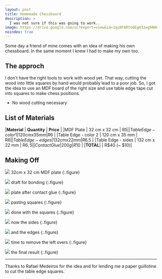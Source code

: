 ```yaml
---
layout: post
title: Homemade Chessboard
description: >
  I was not sure if this was going to work..
image: https://drive.google.com/uc?export=view&id=1qu8F8Rto6EgH3zwghNH8SdKG8MlBwTjV
noindex: true
---
```


Some day a friend of mine comes with an idea of making his own chessboard.
In the same moment I knew I had to make my own too.

## The approch

I don't have the right tools to work with wood yet. That way, cutting the wood into little squares by hand would probably lead to a poor job.
So, I got the idea to use an MDF board of the right size and use table edge tape cut into squares to make chess positions.

  - No wood cutting necessary

## List of Materials

|**Material** | **Quantity** | **Price** |
|MDF Plate | 32 cm x 32 cm | R$5 |
|Table Edge - color 1 | 120 cm x 35 mm | R$6 |
|Table Edge - color 2 | 120 cm x 35 mm | R$6 |
|Table Edge - edges | 132 cm x 22 mm | R$6,5 |
|Table Edge - sides | 132 cm x 22 mm | R$6,5 |
|Contact Glue | 200g | R$10 |
|**TOTAL**| | R$40 (~ $10)|


## Making Off


![](https://drive.google.com/uc?export=view&id=1N5y1tTyZfKIjFaTi6jp0keoeRps8dI3N)
32cm x 32 cm MDF plate
{:.figure}

![](https://drive.google.com/uc?export=view&id=1hCMfDNCAJvB6NsX6WRaW4bM2US7nlq8B)
draft for bonding
{:.figure}

![](https://drive.google.com/uc?export=view&id=1zJHXbj-mxgpxm-sqw14swP1K9sA7sm2w)
plate after contact glue
{:.figure}

![](https://drive.google.com/uc?export=view&id=11jmki50k0k5c4d3LLBHcZanjKF4L_FdJ)
pasting squares
{:.figure}

![](https://drive.google.com/uc?export=view&id=18lVNw4vLf4Ogr-vrlS-vqs6MP1wOM4lj)
done with the squares
{:.figure}

![](https://drive.google.com/uc?export=view&id=11n6PbIdwO3e0sAMpy4MfJ1h8eQg0UUdO)
now the sides
{:.figure}

![](https://drive.google.com/uc?export=view&id=183PaQAXzAXeqwmBJBgW9xeYC2kzogWZU)
and the edges
{:.figure}

![](https://drive.google.com/uc?export=view&id=1uFuIQMbPVispAKb4LWNCzk1DZXZZRIQk)
time to remove the left overs
{:.figure}

![](https://drive.google.com/uc?export=view&id=17M7UojRaz55UWfKCZjpbhw82sxRFf53u)
the final result
{:.figure}

* * * 

Thanks to Rafael Medeiros for the idea and for lending me a paper guillotine to cut the table edge squares.

